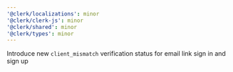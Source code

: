 ```yaml
---
'@clerk/localizations': minor
'@clerk/clerk-js': minor
'@clerk/shared': minor
'@clerk/types': minor
---
```


Introduce new `client_mismatch` verification status for email link sign in and sign up
